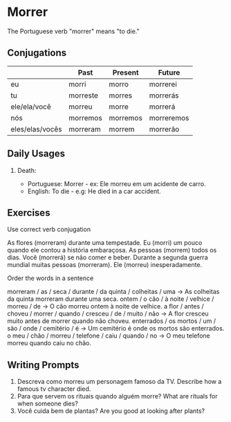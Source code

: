 # Morrer

The Portuguese verb "morrer" means "to die."

## Conjugations

|                 | Past     | Present  | Future     |
| --------------- | -------- | -------- | ---------- |
| eu              | morri    | morro    | morrerei   |
| tu              | morreste | morres   | morrerás   |
| ele/ela/você    | morreu   | morre    | morrerá    |
| nós             | morremos | morremos | morreremos |
| eles/elas/vocês | morreram | morrem   | morrerão   |

## Daily Usages

1. Death:

   - Portuguese: Morrer - ex: Ele morreu em um acidente de carro.
   - English: To die - e.g: He died in a car accident.

## Exercises

Use correct verb conjugation

As flores (morreram) durante uma tempestade.
Eu (morri) um pouco quando ele contou a história embaraçosa.
As pessoas (morrem) todos os dias.
Você (morrerá) se não comer e beber.
Durante a segunda guerra mundial muitas pessoas (morreram).
Ele (morreu) inesperadamente.

Order the words in a sentence

morreram / as / seca / durante / da quinta / colheitas / uma -> As colheitas da quinta morreram durante uma seca.
ontem / o cão / à noite / velhice / morreu / de -> O cão morreu ontem à noite de velhice.
a flor / antes / choveu / morrer / quando / cresceu / de / muito / não -> A flor cresceu muito antes de morrer quando não choveu.
enterrados / os mortos / um / são / onde / cemitério / é -> Um cemitério é onde os mortos são enterrados.
o meu / chão / morreu / telefone / caiu / quando / no -> O meu telefone morreu quando caiu no chão.

## Writing Prompts

1. Descreva como morreu um personagem famoso da TV. Describe how a famous tv character died.
2. Para que servem os rituais quando alguém morre? What are rituals for when someone dies?
3. Você cuida bem de plantas? Are you good at looking after plants?
